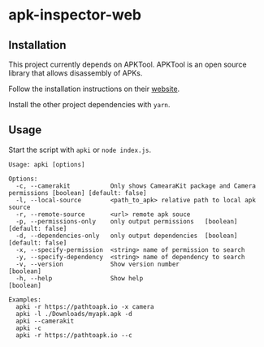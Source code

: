 # apk-inspector-web

## Installation
This project currently depends on APKTool. APKTool is an open source library that allows disassembly of APKs. 

Follow the installation instructions on their [website](https://ibotpeaches.github.io/Apktool/install/). 

Install the other project dependencies with `yarn`. 

## Usage
Start the script with `apki` or `node index.js`.

```
Usage: apki [options]

Options:
  -c, --camerakit           Only shows CamearaKit package and Camera permissions [boolean] [default: false]
  -l, --local-source        <path_to_apk> relative path to local apk source
  -r, --remote-source       <url> remote apk souce
  -p, --permissions-only    only output permissions   [boolean] [default: false]
  -d, --dependencies-only   only output dependencies  [boolean] [default: false]
  -x, --specify-permission  <string> name of permission to search
  -y, --specify-dependency  <string> name of dependency to search
  -v, --version             Show version number                        [boolean]
  -h, --help                Show help                                  [boolean]

Examples:
  apki -r https://pathtoapk.io -x camera
  apki -l ./Downloads/myapk.apk -d
  apki --camerakit
  apki -c
  apki -r https://pathtoapk.io --c
```